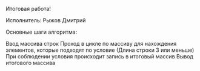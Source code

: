 Итоговая работа!

Исполнитель: Рыжов Дмитрий

Основные шаги алгоритма:

Ввод массива строк
Проход в цикле по массиву для нахождения элементов, которые подходят по условие (Длина строки 3 или меньше)
При соблюдении условия происходит запись в итоговый массив
Вывод итогового массива